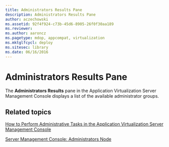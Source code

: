 ```yaml
---
title: Administrators Results Pane
description: Administrators Results Pane
author: aczechowski
ms.assetid: 92f4f924-c73b-45d6-8905-26f0f30aa189
ms.reviewer:
ms.author: aaroncz
ms.pagetype: mdop, appcompat, virtualization
ms.mktglfcycl: deploy
ms.sitesec: library
ms.date: 06/16/2016
---
```



# Administrators Results Pane


The **Administrators Results** pane in the Application Virtualization Server Management Console displays a list of the available administrator groups.

## Related topics


[How to Perform Administrative Tasks in the Application Virtualization Server Management Console](how-to-perform-administrative-tasks-in-the-application-virtualization-server-management-console.md)

[Server Management Console: Administrators Node](server-management-console-administrators-node.md)

 

 





